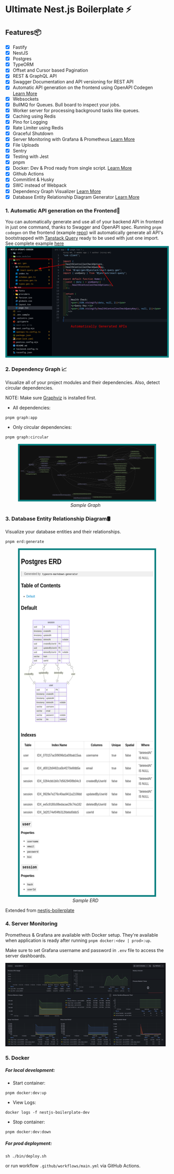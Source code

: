 # Ultimate Nest.js Boilerplate ⚡

## Features📦

- [x] Fastify
- [x] NestJS
- [x] Postgres
- [x] TypeORM
- [x] Offset and Cursor based Pagination
- [x] REST & GraphQL API
- [x] Swagger Documentation and API versioning for REST API
- [x] Automatic API generation on the frontend using OpenAPI Codegen [Learn More](#1-automatic-api-generation-on-the-frontend)
- [x] Websockets
- [x] BullMQ for Queues. Bull board to inspect your jobs.
- [x] Worker server for processing background tasks like queues.
- [x] Caching using Redis
- [x] Pino for Logging
- [x] Rate Limiter using Redis
- [x] Graceful Shutdown
- [x] Server Monitoring with Grafana & Prometheus [Learn More](#4-server-monitoring)
- [x] File Uploads
- [x] Sentry
- [x] Testing with Jest
- [x] pnpm
- [x] Docker: Dev & Prod ready from single script. [Learn More](#5-docker)
- [x] Github Actions
- [x] Commitlint & Husky
- [x] SWC instead of Webpack
- [x] Dependency Graph Visualizer [Learn More](#2-dependency-graph-)
- [x] Database Entity Relationship Diagram Generator [Learn More](#3-database-entity-relationship-diagram️)

### 1. Automatic API generation on the Frontend🚀

You can automatically generate and use all of your backend API in frontend in just one command, thanks to Swagger and OpenAPI spec. Running `pnpm codegen` on the frontend (example [repo](https://github.com/niraj-khatiwada/openapi-codegen)) will automatically generate all API's bootstrapped with [Tanstack Query](https://tanstack.com/query/latest) ready to be used with just one import. See complete example [here](https://github.com/niraj-khatiwada/openapi-codegen)
<img src="./github-assets/openapi-codegen.png" style="border: 5px solid teal;" />

### 2. Dependency Graph 📈

Visualize all of your project modules and their dependencies. Also, detect circular dependencies.

NOTE: Make sure [Graphviz](https://www.graphviz.org/) is installed first.

- All dependencies:

```
pnpm graph:app
```

- Only circular dependencies:

```
pnpm graph:circular
```

<figure>
<img src="./github-assets/graph.png" style="border: 5px solid teal" />
<figcaption style="text-align: center; font-style: italic;">Sample Graph</figcaption>
</figure>

### 3. Database Entity Relationship Diagram🛢️

Visualize your database entities and their relationships.

```
pnpm erd:generate
```

<figure>
<img src="./github-assets/erd.png" style="border: 5px solid teal; height: 1080px;" />
<figcaption style="text-align: center; font-style: italic;">Sample ERD</figcaption>
</figure>

Extended from [nestjs-boilerplate](https://github.com/vndevteam/nestjs-boilerplate?tab=readme-ov-file)

### 4. Server Monitoring

Prometheus & Grafana are available with Docker setup. They're available when application is ready after running `pnpm docker:<dev | prod>:up`.

Make sure to set Grafana username and password in `.env` file to access the server dashboards.

![alt text](./github-assets/server-monitoring.png)

### 5. Docker

##### For local development:

- Start container:

```
pnpm docker:dev:up
```

- View Logs:

```
docker logs -f nestjs-boilerplate-dev
```

- Stop container:

```
pnpm docker:dev:down
```

##### For prod deployment:

```
sh ./bin/deploy.sh
```

or run workflow `.github/workflows/main.yml` via GitHub Actions.
